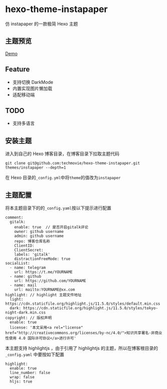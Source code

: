 # hexo-theme-instapaper

仿 instapaper 的一款极简 Hexo 主题

## 主题预览

[Demo](https://techmovie.xyz/)

## Feature

- 支持切换 DarkMode
- 内置实现图片懒加载
- 适配移动端

## TODO

- 支持多语言

## 安装主题

进入到自己的 Hexo 博客目录，在博客目录下拉取主题代码

```
git clone git@github.com:techmovie/hexo-theme-instapaper.git themes/instapaper --depth=1
```

在 Hexo 目录的`_config.yml`中将`theme`的值改为`instapaper`

## 主题配置

将本主题目录下的的`_config.yaml`按以下提示进行配置

```
comment:
  gitalk:
    enable: true  // 是否开启gitalk评论
    owner: github username
    admin: github username
    repo: 博客仓库名称
    ClientID:
    ClientSecret:
    labels: 'gitalk'
    distractionFreeMode: true
socialList:
  - name: telegram
    url: https://t.me/YOURNAME
  - name: github
    url: https://github.com/YOURNAME
  - name: mail
    url: mailto:YOURNAME@xx.com
highlight: // highlight 主题文件地址
  light: https://cdn.staticfile.org/highlight.js/11.5.0/styles/default.min.css
  dark: https://cdn.staticfile.org/highlight.js/11.5.0/styles/tokyo-night-dark.min.css
copyright: // 版权声明
  enable: true
  license: '本文采用<a rel="license" href="http://creativecommons.org/licenses/by-nc/4.0/">知识共享署名-非商业性使用 4.0 国际许可协议</a>进行许可'

```

本主题支持 highlightjs ，由于引用了 highlightjs 的主题，所以在博客根目录的 `_config.yaml` 中要按如下配置

```
highlight:
  enable: true
  line_number: false
  wrap: false
  hljs: true
```
